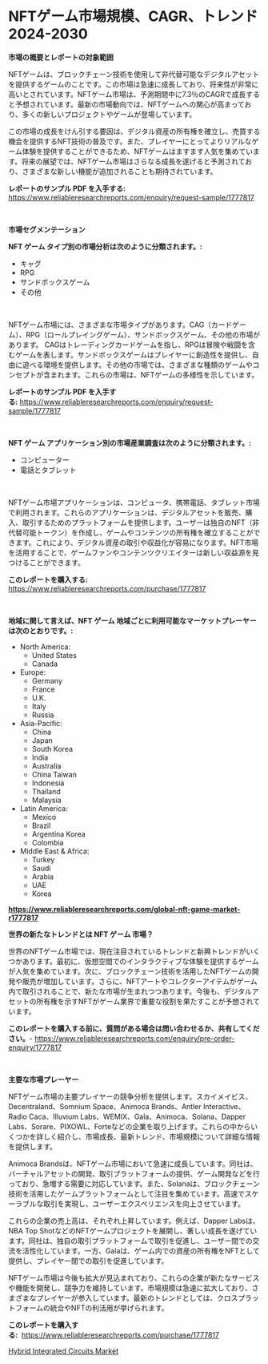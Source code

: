 <p><h1>NFTゲーム市場規模、CAGR、トレンド2024-2030</h1></p><p><strong>市場の概要とレポートの対象範囲</strong></p>
<p><p>NFTゲームは、ブロックチェーン技術を使用して非代替可能なデジタルアセットを提供するゲームのことです。この市場は急速に成長しており、将来性が非常に高いとされています。NFTゲーム市場は、予測期間中に7.3％のCAGRで成長すると予想されています。最新の市場動向では、NFTゲームへの関心が高まっており、多くの新しいプロジェクトやゲームが登場しています。</p><p>この市場の成長をけん引する要因は、デジタル資産の所有権を確立し、売買する機会を提供するNFT技術の普及です。また、プレイヤーにとってよりリアルなゲーム体験を提供することができるため、NFTゲームはますます人気を集めています。将来の展望では、NFTゲーム市場はさらなる成長を遂げると予測されており、さまざまな新しい機能が追加されることも期待されています。</p></p>
<p><strong>レポートのサンプル PDF を入手する:</strong> <a href="https://www.reliableresearchreports.com/enquiry/request-sample/1777817">https://www.reliableresearchreports.com/enquiry/request-sample/1777817</a></p>
<p>&nbsp;</p>
<p><strong>市場セグメンテーション</strong></p>
<p><strong>NFT ゲーム タイプ別の市場分析は次のように分類されます。:</strong></p>
<p><ul><li>キャグ</li><li>RPG</li><li>サンドボックスゲーム</li><li>その他</li></ul></p>
<p>&nbsp;</p>
<p><p>NFTゲーム市場には、さまざまな市場タイプがあります。CAG（カードゲーム）、RPG（ロールプレイングゲーム）、サンドボックスゲーム、その他の市場があります。 CAGはトレーディングカードゲームを指し、RPGは冒険や戦闘を含むゲームを表します。サンドボックスゲームはプレイヤーに創造性を提供し、自由に遊べる環境を提供します。その他の市場では、さまざまな種類のゲームやコンセプトが含まれます。これらの市場は、NFTゲームの多様性を示しています。</p></p>
<p><strong>レポートのサンプル PDF を入手する:</strong>&nbsp;<a href="https://www.reliableresearchreports.com/enquiry/request-sample/1777817">https://www.reliableresearchreports.com/enquiry/request-sample/1777817</a></p>
<p>&nbsp;</p>
<p><strong> NFT ゲーム アプリケーション別の市場産業調査は次のように分類されます。:</strong></p>
<p><ul><li>コンピューター</li><li>電話とタブレット</li></ul></p>
<p>&nbsp;</p>
<p><p>NFTゲーム市場アプリケーションは、コンピュータ、携帯電話、タブレット市場で利用されます。これらのアプリケーションは、デジタルアセットを販売、購入、取引するためのプラットフォームを提供します。ユーザーは独自のNFT（非代替可能トークン）を作成し、ゲームやコンテンツの所有権を確立することができます。これにより、デジタル資産の取引や収益化が容易になります。NFT市場を活用することで、ゲームファンやコンテンツクリエイターは新しい収益源を見つけることができます。</p></p>
<p><strong>このレポートを購入する:</strong>&nbsp; <a href="https://www.reliableresearchreports.com/purchase/1777817">https://www.reliableresearchreports.com/purchase/1777817</a></p>
<p>&nbsp;</p>
<p><strong>地域に関して言えば、NFT ゲーム 地域ごとに利用可能なマーケットプレーヤーは次のとおりです。:</strong></p>
<p><ul>
    <li>
        North America:
        <ul>
            <li>United States</li>
            <li>Canada</li>
        </ul>
    </li>
    <li>
        Europe:
        <ul>
            <li>Germany</li>
            <li>France</li>
            <li>U.K.</li>
            <li>Italy</li>
            <li>Russia</li>
        </ul>
    </li>
    <li>
        Asia-Pacific:
        <ul>
            <li>China</li>
            <li>Japan</li>
            <li>South Korea</li>
            <li>India</li>
            <li>Australia</li>
            <li>China Taiwan</li>
            <li>Indonesia</li>
            <li>Thailand</li>
            <li>Malaysia</li>
        </ul>
    </li>
    <li>
        Latin America:
        <ul>
            <li>Mexico</li>
            <li>Brazil</li>
            <li>Argentina Korea</li>
            <li>Colombia</li>
        </ul>
    </li>
    <li>
        Middle East & Africa:
        <ul>
            <li>Turkey</li>
            <li>Saudi</li>
            <li>Arabia</li>
            <li>UAE</li>
            <li>Korea</li>
        </ul>
    </li>
    </ul></p>
<p><strong><a href="https://www.reliableresearchreports.com/global-nft-game-market-r1777817">https://www.reliableresearchreports.com/global-nft-game-market-r1777817</a></strong>&nbsp;</p>
<p><strong>世界の新たなトレンドとは NFT ゲーム 市場？</strong></p>
<p><p>世界のNFTゲーム市場では、現在注目されているトレンドと新興トレンドがいくつかあります。最初に、仮想空間でのインタラクティブな体験を提供するゲームが人気を集めています。次に、ブロックチェーン技術を活用したNFTゲームの開発や販売が増加しています。さらに、NFTアートやコレクターアイテムがゲーム内で取引されることで、新たな市場が生まれつつあります。今後も、デジタルアセットの所有権を示すNFTがゲーム業界で重要な役割を果たすことが予想されています。</p></p>
<p><strong>このレポートを購入する前に、質問がある場合は問い合わせるか、共有してください。</strong>- <a href="https://www.reliableresearchreports.com/enquiry/pre-order-enquiry/1777817">https://www.reliableresearchreports.com/enquiry/pre-order-enquiry/1777817</a></p>
<p>&nbsp;</p>
<p><strong>主要な市場プレーヤー</strong></p>
<p><p>NFTゲーム市場の主要プレイヤーの競争分析を提供します。スカイメイビス、Decentraland、Somnium Space、Animoca Brands、Antler Interactive、Radio Caca、Illuvium Labs、WEMIX、Gala、Animoca、Solana、Dapper Labs、Sorare、PIXOWL、Forteなどの企業を取り上げます。これらの中からいくつかを詳しく紹介し、市場成長、最新トレンド、市場規模について詳細な情報を提供します。</p><p>Animoca Brandsは、NFTゲーム市場において急速に成長しています。同社は、バーチャルアセットの開発、取引プラットフォームの提供、ゲーム開発などを行っており、急増する需要に対応しています。また、Solanaは、ブロックチェーン技術を活用したゲームプラットフォームとして注目を集めています。高速でスケーラブルな取引を実現し、ユーザーエクスペリエンスを向上させています。</p><p>これらの企業の売上高は、それぞれ上昇しています。例えば、Dapper Labsは、NBA Top ShotなどのNFTゲームプロジェクトを展開し、著しい成長を遂げています。同社は、独自の取引プラットフォームで取引を促進し、ユーザー間での交流を活性化しています。一方、Galaは、ゲーム内での資産の所有権をNFTとして提供し、プレイヤー間での取引を促進しています。</p><p>NFTゲーム市場は今後も拡大が見込まれており、これらの企業が新たなサービスや機能を開発し、競争力を維持しています。市場規模は急速に拡大しており、さまざまなプレイヤーが参入しています。最新のトレンドとしては、クロスプラットフォームの統合やNFTの利活用が挙げられます。</p></p>
<p><strong>このレポートを購入する:</strong>&nbsp;&nbsp;<a href="https://www.reliableresearchreports.com/purchase/1777817">https://www.reliableresearchreports.com/purchase/1777817</a></p>
<p><p><a href="https://github.com/kathiaseamanalvaradovlprc2h/Market-Research-Report-List-2/blob/main/hybrid-integrated-circuits-market.md">Hybrid Integrated Circuits Market</a></p></p>